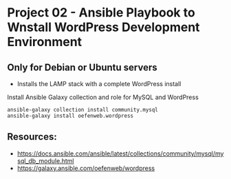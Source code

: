 # Project 02 - Ansible Playbook to Wnstall WordPress Development Environment
## Only for Debian or Ubuntu servers
- Installs the LAMP stack with a complete WordPress install

Install Ansible Galaxy collection and role for MySQL and WordPress
```
ansible-galaxy collection install community.mysql 
ansible-galaxy install oefenweb.wordpress
```

## Resources:
- https://docs.ansible.com/ansible/latest/collections/community/mysql/mysql_db_module.html
- https://galaxy.ansible.com/oefenweb/wordpress
